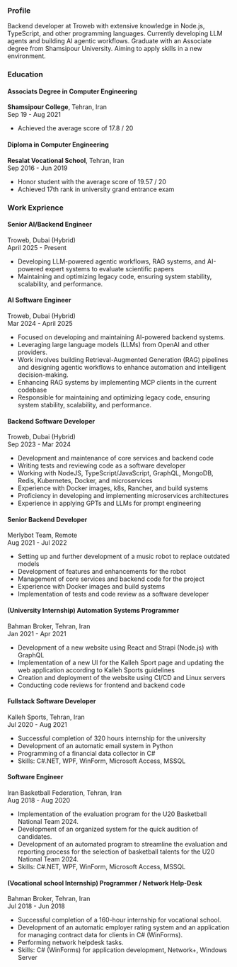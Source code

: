 ### Profile
Backend developer at Troweb with extensive knowledge in Node.js, TypeScript, and other 
programming languages. Currently developing LLM agents and building AI agentic workflows.
Graduate with an Associate degree from Shamsipour University. Aiming to apply skills in a new environment.

### Education
#### Associats Degree in Computer Engineering
**Shamsipour College**, Tehran, Iran <br >
Sep 19 - Aug 2021

- Achieved the average score of 17.8 / 20


#### Diploma in Computer Engineering
**Resalat Vocational School**, Tehran, Iran <br >
Sep 2016 - Jun 2019

- Honor student with the average score of 19.57 / 20
- Achieved 17th rank in university grand entrance exam

### Work Exprience
#### Senior AI/Backend Engineer
Troweb, Dubai (Hybrid) <br >
April 2025 - Present

- Developing LLM-powered agentic workflows, RAG systems, and AI-powered expert systems to evaluate scientific papers
- Maintaining and optimizing legacy code, ensuring system stability, scalability, and performance.

#### AI Software Engineer
Troweb, Dubai (Hybrid) <br >
Mar 2024 - April 2025

- Focused on developing and maintaining AI-powered backend systems.
- Leveraging large language models (LLMs) from OpenAI and other providers.
- Work involves building Retrieval-Augmented Generation (RAG) pipelines and designing agentic
  workflows to enhance automation and intelligent decision-making.
- Enhancing RAG systems by implementing MCP clients in the current codebase
- Responsible for maintaining and optimizing legacy code, ensuring system stability, scalability, and performance.


#### Backend Software Developer
Troweb, Dubai (Hybrid) <br >
Sep 2023 - Mar 2024

- Development and maintenance of core services and backend code 
- Writing tests and reviewing code as a software developer
- Working with NodeJS, TypeScript/JavaScript, GraphQL, MongoDB, Redis, Kubernetes, Docker, and microservices
- Experience with Docker images, k8s, Rancher, and build systems
- Proficiency in developing and implementing microservices architectures
- Experience in applying GPTs and LLMs for prompt engineering


#### Senior Backend Developer
Merlybot Team, Remote <br >
Aug 2021 - Jul 2022

- Setting up and further development of a music robot to replace outdated models
- Development of features and enhancements for the robot
- Management of core services and backend code for the project
- Experience with Docker images and build systems
- Implementation of tests and code review as a software developer


#### (University Internship) Automation Systems Programmer
Bahman Broker, Tehran, Iran <br >
Jan 2021 - Apr 2021

- Development of a new website using React and Strapi (Node.js) with GraphQL
- Implementation of a new UI for the Kalleh Sport page and updating the web application according to Kalleh Sports guidelines
- Creation and deployment of the website using CI/CD and Linux servers
- Conducting code reviews for frontend and backend code


#### Fullstack Software Developer
Kalleh Sports, Tehran, Iran <br >
Jul 2020 - Aug 2021

- Successful completion of 320 hours internship for the university
- Development of an automatic email system in Python
- Programming of a financial data collector in C#
- Skills: C#.NET, WPF, WinForm, Microsoft Access, MSSQL


#### Software Engineer
Iran Basketball Federation, Tehran, Iran <br >
Aug 2018 - Aug 2020

- Implementation of the evaluation program for the U20 Basketball National Team 2024.
- Development of an organized system for the quick audition of candidates.
- Development of an automated program to streamline the evaluation and reporting process for the selection of basketball talents for the U20 National Team 2024.
- Skills: C#.NET, WPF, WinForm, Microsoft Access, MSSQL


#### (Vocational school Internship) Programmer / Network Help-Desk
Bahman Broker, Tehran, Iran <br >
Jul 2018 - Jun 2018

- Successful completion of a 160-hour internship for vocational school.
- Development of an automatic employer rating system and an application for managing contract data for clients in C# (WinForms).
- Performing network helpdesk tasks.
- Skills: C# (WinForms) for application development, Network+, Windows Server
